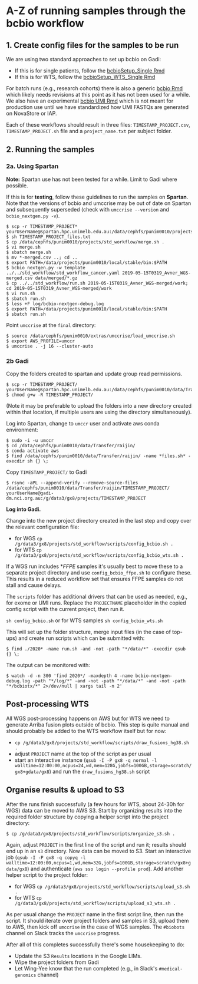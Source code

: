 # A-Z of running samples through the bcbio workflow

## 1. Create config files for the samples to be run

We are using two standard approaches to set up bcbio on Gadi:

* If this is for single patients, follow the [bcbioSetup_Single Rmd](https://github.com/umccr/google_lims/blob/master/analysis/bcbioSetup_Single.Rmd)
* If this is for WTS, follow the [bcbioSetup_WTS_Single Rmd](https://github.com/umccr/google_lims/blob/master/analysis/bcbioSetup_WTS_Single.Rmd)

For batch runs (e.g., research cohorts) there is also a generic [bcbio Rmd](https://github.com/umccr/google_lims/blob/master/analysis/bcbioSetup.Rmd) which likely needs revisions at this point as it has not been used for a while. We also have an experimental [bcbio UMI Rmd](https://github.com/umccr/google_lims/blob/master/analysis/bcbioSetup_Single_UMI.Rmd) which is not meant for production use until we have standardized how UMI FASTQs are generated on NovaStore or IAP. 

Each of these workflows should result in three files: `TIMESTAMP_PROJECT.csv`, `TIMESTAMP_PROJECT.sh` file and a `project_name.txt` per subject folder.

## 2. Running the samples

### 2a. Using Spartan

**Note:** Spartan use has not been tested for a while. Limit to Gadi where possible.

If this is for **testing**, follow these guidelines to run the samples on **Spartan**. Note that the versions of bcbio and umccrise may be out of date on Spartan and subsequently superseded (check with `umccrise --version` and `bcbio_nextgen.py -v`).

```
$ scp -r TIMESTAMP_PROJECT* yourUserName@spartan.hpc.unimelb.edu.au:/data/cephfs/punim0010/projects/PROJECTDIR
$ sh TIMESTAMP_PROJECT_files.txt
$ cp /data/cephfs/punim0010/projects/std_workflow/merge.sh .  
$ vi merge.sh
$ sbatch merge.sh  
$ mv *-merged.csv ..; cd ..  
$ export PATH=/data/projects/punim0010/local/stable/bin:$PATH  
$ bcbio_nextgen.py -w template ../../std_workflow/std_workflow_cancer.yaml 2019-05-15T0319_Avner_WGS-merged.csv data/merged/*.gz  
$ cp ../../std_workflow/run.sh 2019-05-15T0319_Avner_WGS-merged/work; cd 2019-05-15T0319_Avner_WGS-merged/work  
$ vi run.sh  
$ sbatch run.sh  
$ less +F log/bcbio-nextgen-debug.log  
$ export PATH=/data/projects/punim0010/local/stable/bin:$PATH  
$ sbatch run.sh 
```

Point `umccrise` at the `final` directory: 

``` 
$ source /data/cephfs/punim0010/extras/umccrise/load_umccrise.sh  
$ export AWS_PROFILE=umccr  
$ umccrise . -j 16 --cluster-auto  
```

### 2b Gadi

Copy the folders created to spartan and update group read permissions.

```
$ scp -r TIMESTAMP_PROJECT/ yourUserName@spartan.hpc.unimelb.edu.au:/data/cephfs/punim0010/data/Transfer/raijin/
$ chmod g+w -R TIMESTAMP_PROJECT/
```

(Note it may be preferable to upload the folders into a new directory created within that location, if multiple users are using the directory simultaneously).

Log into Spartan, change to `umccr` user and activate aws conda environment:

```
$ sudo -i -u umccr
$ cd /data/cephfs/punim0010/data/Transfer/raijin/
$ conda activate aws
$ find /data/cephfs/punim0010/data/Transfer/raijin/ -name *files.sh* -execdir sh {} \;
```

Copy `TIMESTAMP_PROJECT/` to Gadi

```
$ rsync -aPL --append-verify --remove-source-files /data/cephfs/punim0010/data/Transfer/raijin/TIMESTAMP_PROJECT/ yourUserName@gadi-dm.nci.org.au:/g/data3/gx8/projects/TIMESTAMP_PROJECT
```

**Log into Gadi.**

Change into the new project directory created in the last step and copy over the relevant configuration file:

* for WGS `cp /g/data3/gx8/projects/std_workflow/scripts/config_bcbio.sh .`
* for WTS `cp /g/data3/gx8/projects/std_workflow/scripts/config_bcbio_wts.sh .`

If a WGS run includes **FFPE* samples it's usually best to move these to a separate project directory and use `config_bcbio_ffpe.sh` to configure these. This results in a reduced workflow set that ensures FFPE samples do not stall and cause delays. 

The `scripts` folder has additional drivers that can be used as needed, e.g., for exome or UMI runs. Replace the `PROJECTNAME` placeholder in the copied config script with the current project, then run it.

`sh config_bcbio.sh` or for WTS samples `sh config_bcbio_wts.sh`

This will set up the folder structure, merge input files (in the case of top-ups) and create run scripts which can be submitted with:

```
$ find ./2020* -name run.sh -and -not -path "*/data/*" -execdir qsub {} \;
```

The output can be monitored with:

```
$ watch -d -n 300 'find 2020*/ -maxdepth 4 -name bcbio-nextgen-debug.log -path "*/log/*" -and -not -path "*/data/*" -and -not -path "*/bcbiotx/*" 2>/dev/null | xargs tail -n 2'
```

## Post-processing WTS

All WGS post-processing happens on AWS but for WTS we need to generate Arriba fusion plots outside of bcbio. This step is quite manual and should probably be added to the WTS workflow itself but for now:

* `cp /g/data3/gx8/projects/std_workflow/scripts/draw_fusions_hg38.sh .`
* adjust `PROJECT` name at the top of the script as per usual
* start an interactive instance (`qsub -I -P gx8 -q normal -l walltime=12:00:00,ncpus=24,wd,mem=128G,jobfs=100GB,storage=scratch/gx8+gdata/gx8`) and run the `draw_fusions_hg38.sh` script


## Organise results & upload to S3

After the runs finish successfully (a few hours for WTS, about 24-30h for WGS) data can be moved to AWS S3. Start by organizing results into the required folder structure by copying a helper script into the project directory:

```
$ cp /g/data3/gx8/projects/std_workflow/scripts/organize_s3.sh .
```

Again, adjust `PROJECT` in the first line of the script and run it; results should end up in an `s3` directory. Now data can be moved to S3. Start an interactive job (`qsub -I -P gx8 -q copyq -l walltime=12:00:00,ncpus=1,wd,mem=32G,jobfs=100GB,storage=scratch/gx8+gdata/gx8`) and authenticate (`aws sso login --profile prod`). Add another helper script to the project folder:

* for WGS `cp /g/data3/gx8/projects/std_workflow/scripts/upload_s3.sh .`
* for WTS `cp /g/data3/gx8/projects/std_workflow/scripts/upload_s3_wts.sh .`


As per usual change the `PROJECT` name in the first script line, then run the script. It should iterate over project folders and samples in S3, upload them to AWS, then kick off `umccrise` in the case of WGS samples. The `#biobots` channel on Slack tracks the `umccrise` progress. 

After all of this completes successfully there's some housekeeping to do:

* Update the S3 `Results` locations in the Google LIMs.
* Wipe the project folders from Gadi
* Let Wing-Yee know that the run completed (e.g., in Slack's `#medical-genomics` channel)



